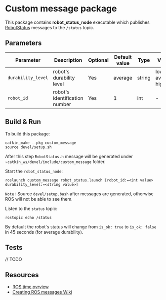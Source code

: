# Custom message package

This package contains **robot_status_node** executable which publishes [RobotStatus](custom_message/msg/RobotStatus.msg) 
messages to the `/status` topic.

## Parameters

| Parameter     | Description   |    Optional   |  Default value | Type | Values |
| ------------- | ------------- | ------------- | -------------- | ----- | ------------- |
| `durability_level`   | robot's durability level | Yes | average | string| low, average, high |
| `robot_id`   | robot's identification number| Yes | 1 | int| - |

## Build & Run

To build this package:
```shell
catkin_make --pkg custom_message
source devel/setup.sh
```
After this step `RobotStatus.h` message will be generated under `~catkin_ws/devel/include/custom_message` folder.

Start the `robot_status_node`:
```shell
roslaunch custom_message robot_status.launch [robot_id:=<int value> durability_level:=<string value>]
```
`Note!` Source `devel/setup.bash` after messages are generated, otherwise ROS will not be able to see them.

Listen to the `status` topic:
```shell
rostopic echo /status
```
By default the robot's status will change from `is_ok: true` to `is_ok: false` in 45 seconds (for average durability).

## Tests

// TODO

## Resources
- [ROS time ovrview](http://wiki.ros.org/roscpp/Overview/Time)
- [Creating ROS messages Wiki](http://wiki.ros.org/ROS/Tutorials/CreatingMsgAndSrv)
